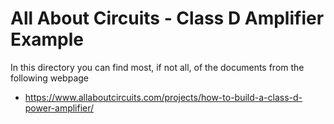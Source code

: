 # All About Circuits - Class D Amplifier Example

In this directory you can find most, if not all, of the documents from the following webpage

- https://www.allaboutcircuits.com/projects/how-to-build-a-class-d-power-amplifier/
